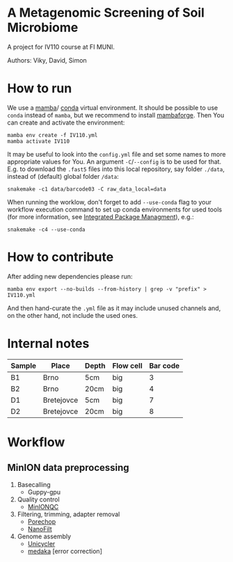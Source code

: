 A Metagenomic Screening of Soil Microbiome
==========================================

A project for IV110 course at FI MUNI.

Authors: Viky, David, Simon

# How to run

We use a
[mamba](https://mamba.readthedocs.io/en/latest/installation.html)/
[conda](https://docs.conda.io/projects/conda/en/latest/user-guide/install/linux.html)
virtual environment. It should be possible to use `conda` instead of `mamba`,
but we recommend to install
[mambaforge](https://github.com/conda-forge/miniforge#mambaforge).
Then You can create and activate the environment:

```
mamba env create -f IV110.yml
mamba activate IV110
```

It may be useful to look into the `config.yml` file and set some names to more
appropriate values for You. An argument `-C`/`--config` is to be used for that.
E.g. to download the `.fast5` files into this local repository, say folder
`./data`, instead of (default) global folder `/data`:

```
snakemake -c1 data/barcode03 -C raw_data_local=data
```

When running the worklow, don't forget to add `--use-conda` flag to your workflow execution command to set up conda environments for used tools (for more information, see [Integrated Package Managment](https://snakemake.readthedocs.io/en/stable/snakefiles/deployment.html#integrated-package-management)), e.g.:

```
snakemake -c4 --use-conda
```

# How to contribute

After adding new dependencies please run:
```
mamba env export --no-builds --from-history | grep -v "prefix" > IV110.yml
```
And then hand-curate the `.yml` file as it may include unused channels
and, on the other hand, not include the used ones.

# Internal notes

| Sample | Place       | Depth | Flow cell | Bar code |
|--------|-------------|-------|-----------|----------|
| B1     | Brno        | 5cm   | big       | 3        |
| B2     | Brno        | 20cm  | big       | 4        |
| D1     | Bretejovce  | 5cm   | big       | 7        |
| D2     | Bretejovce  | 20cm  | big       | 8        |


# Workflow

## MinION data preprocessing
1. Basecalling 
    - Guppy-gpu
2. Quality control
    - [MinIONQC](https://github.com/roblanf/minion_qc)
3. Filtering, trimming, adapter removal
    - [Porechop](https://github.com/rrwick/Porechop)
    - [NanoFilt](https://github.com/wdecoster/nanofilt)
4. Genome assembly
    - [Unicycler](https://github.com/rrwick/Unicycler)
    - [medaka](https://github.com/nanoporetech/medaka) [error correction]

